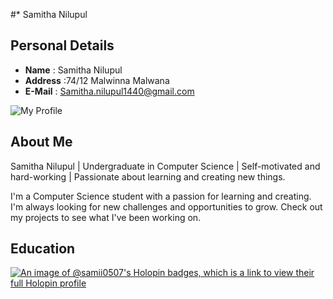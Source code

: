 #* Samitha Nilupul

## Personal Details

* **Name** : Samitha Nilupul
* **Address** :74/12 Malwinna Malwana
* **E-Mail** : Samitha.nilupul1440@gmail.com



![My Profile](https://avatars.githubusercontent.com/u/117622319?v=4)

## About Me 
Samitha Nilupul | Undergraduate in Computer Science | Self-motivated and hard-working | Passionate about learning and creating new things.

I'm a Computer Science student with a passion for learning and creating. I'm always looking for new challenges and opportunities to grow. Check out my projects to see what I've been working on.

## Education 


[![An image of @samii0507's Holopin badges, which is a link to view their full Holopin profile](https://holopin.me/samii0507)](https://holopin.io/@samii0507)